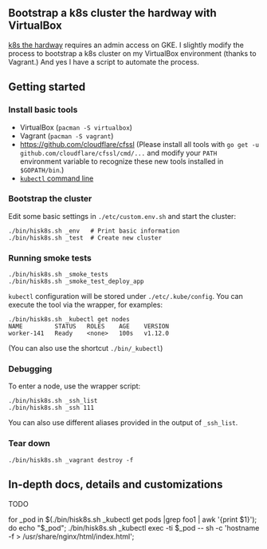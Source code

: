 ## Bootstrap a k8s cluster the hardway with VirtualBox

[k8s the hardway](https://github.com/kelseyhightower/kubernetes-the-hard-way)
requires an admin access on GKE.
I slightly modify the process to bootstrap a k8s cluster
on my VirtualBox environment (thanks to Vagrant.)
And yes I have a script to automate the process.

## Getting started

### Install basic tools

* VirtualBox (`pacman -S virtualbox`)
* Vagrant (`pacman -S vagrant`)
* https://github.com/cloudflare/cfssl (Please install all tools with
  `go get -u github.com/cloudflare/cfssl/cmd/...` and modify your `PATH`
  environment variable to recognize these new tools installed in `$GOPATH/bin`.)
* [`kubectl` command line](https://kubernetes.io/docs/tasks/tools/install-kubectl/#install-kubectl-binary-using-curl)

### Bootstrap the cluster

Edit some basic settings in `./etc/custom.env.sh` and start the cluster:

```
./bin/hisk8s.sh _env   # Print basic information
./bin/hisk8s.sh _test  # Create new cluster
```

### Running smoke tests

```
./bin/hisk8s.sh _smoke_tests
./bin/hisk8s.sh _smoke_test_deploy_app
```

`kubectl` configuration will be stored under `./etc/.kube/config`.
You can execute the tool via the wrapper, for examples:

```
./bin/hisk8s.sh _kubectl get nodes
NAME         STATUS   ROLES    AGE    VERSION
worker-141   Ready    <none>   100s   v1.12.0
```

(You can also use the shortcut `./bin/_kubectl`)

### Debugging

To enter a node, use the wrapper script:

```
./bin/hisk8s.sh _ssh_list
./bin/hisk8s.sh _ssh 111
```

You can also use different aliases provided in the output of `_ssh_list`.

### Tear down

```
./bin/hisk8s.sh _vagrant destroy -f
```

## In-depth docs, details and customizations

TODO

for _pod in $(./bin/hisk8s.sh _kubectl get pods  |grep foo1 | awk '{print $1}'); do echo "$_pod"; ./bin/hisk8s.sh _kubectl exec -ti $_pod -- sh -c 'hostname -f > /usr/share/nginx/html/index.html';
